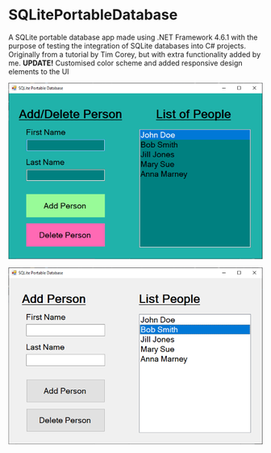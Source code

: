 # SQLitePortableDatabase
A SQLite portable database app made using .NET Framework 4.6.1 with the purpose of testing the integration of SQLite databases into C# projects.
Originally from a tutorial by Tim Corey, but with extra functionality added by me.
**UPDATE!** Customised color scheme and added responsive design elements to the UI

![alt text](https://raw.githubusercontent.com/StanciuMihai/SQLitePortableDatabase/master/preview2.png)

![alt text](https://raw.githubusercontent.com/StanciuMihai/SQLitePortableDatabase/master/preview.png)

